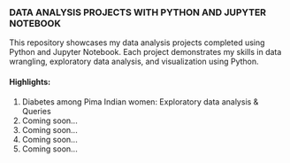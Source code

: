 ### DATA ANALYSIS PROJECTS WITH PYTHON AND JUPYTER NOTEBOOK

This repository showcases my data analysis projects completed using Python and Jupyter Notebook. Each project demonstrates my skills in data wrangling, exploratory data analysis, and visualization using Python.

#### Highlights:

1. Diabetes among Pima Indian women: Exploratory data analysis & Queries
2. Coming soon...
3. Coming soon...
4. Coming soon...
5. Coming soon...
